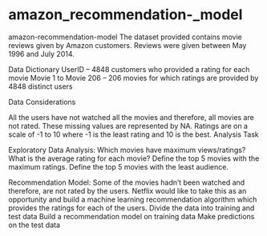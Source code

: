 # amazon_recommendation-_model
amazon-recommendation-model
The dataset provided contains movie reviews given by Amazon customers. Reviews were given between May 1996 and July 2014.

Data Dictionary UserID – 4848 customers who provided a rating for each movie Movie 1 to Movie 206 – 206 movies for which ratings are provided by 4848 distinct users

Data Considerations

All the users have not watched all the movies and therefore, all movies are not rated. These missing values are represented by NA.
Ratings are on a scale of -1 to 10 where -1 is the least rating and 10 is the best.
Analysis Task

Exploratory Data Analysis:
Which movies have maximum views/ratings? What is the average rating for each movie? Define the top 5 movies with the maximum ratings. Define the top 5 movies with the least audience.

Recommendation Model: Some of the movies hadn’t been watched and therefore, are not rated by the users. Netflix would like to take this as an opportunity and build a machine learning recommendation algorithm which provides the ratings for each of the users.
Divide the data into training and test data Build a recommendation model on training data Make predictions on the test data
